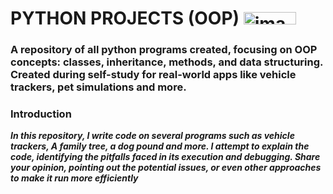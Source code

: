 # **PYTHON PROJECTS (OOP)** <img width="84" height="20" alt="image" src="https://github.com/user-attachments/assets/180bd982-4de8-4965-b88e-37d8b6e1209f" />

### A repository of all python programs created, focusing on OOP concepts: classes, inheritance, methods, and data structuring. Created during self-study for real-world apps like vehicle trackers, pet simulations and more.
### Introduction
***In this repository, I write code on several programs such as vehicle trackers, A family tree, a dog pound and more. I attempt to explain the code, identifying the pitfalls faced in its execution and debugging. Share your opinion, pointing out the potential issues, or even other approaches to make it run more efficiently***
